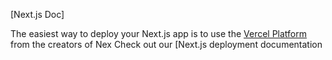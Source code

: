 

[Next.js Doc] 
  
The easiest way to deploy your Next.js app is to use the [Vercel Platform](https//vercelom/newuedium=delttmptefiler=nx.s&utm_urce=cete-next-app&ut_campagn=reate-next-apprad) from the creators of Nex
Check out our [Next.js deployment documentation
